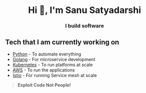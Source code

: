 <h1 align="center">Hi 👋, I'm Sanu Satyadarshi</h1>
<h3 align="center">I build software</h3>

## Tech that I am currently working on

- [Python] - To automate everything
- [Golang] - For microservice development
- [Kubernetes] - To run platforms at scale
- [AWS] - To run the applications
- [Istio] - For running Service mesh at scale



> **Exploit Code Not People!**




[//]: # (These are reference links used in the body of this note and get stripped out when the markdown processor does its job. There is no need to format nicely because it shouldn't be seen. Thanks SO - http://stackoverflow.com/questions/4823468/store-comments-in-markdown-syntax)

 
   [Kubernetes]: <https://kubernetes.io/>
   [Golang]: <https://go.dev/>
   [AWS]: <https://aws.amazon.com/>
   [Python]: <https://www.python.org/>
   [Istio]: <https://istio.io/latest/>
